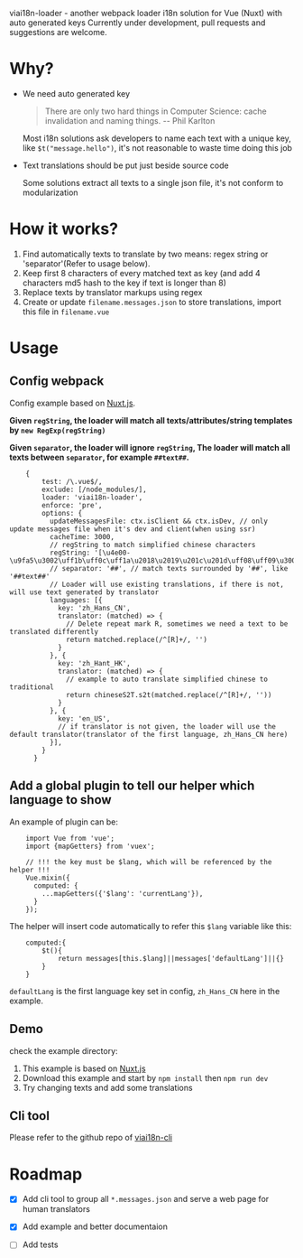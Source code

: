 viai18n-loader - another webpack loader i18n solution for Vue (Nuxt) with auto generated keys
Currently under development, pull requests and suggestions are welcome.

# Why?
* We need auto generated key
    > There are only two hard things in Computer Science: cache invalidation and naming things. -- Phil Karlton

    Most i18n solutions ask developers to name each text with a unique key, like `$t("message.hello")`, it's not reasonable to waste time doing this job
* Text translations should be put just beside source code

  Some solutions extract all texts to a single json file, it's not conform to modularization

# How it works?
1. Find automatically texts to translate by two means: regex string or 'separator'(Refer to usage below).
2. Keep first 8 characters of every matched text as key (and add 4 characters md5 hash to the key if text is longer than 8)
3. Replace texts by translator markups using regex
4. Create or update `filename.messages.json` to store translations, import this file in `filename.vue`

# Usage

## Config webpack
Config example based on [Nuxt.js](https://nuxtjs.org/).

**Given `regString`, the loader will match all texts/attributes/string templates by `new RegExp(regString)`**

**Given `separator`, the loader will ignore `regString`, The loader will match all texts between `separator`, for example `##text##`.**
```
    {
        test: /\.vue$/,
        exclude: [/node_modules/],
        loader: 'viai18n-loader',
        enforce: 'pre',
        options: {
          updateMessagesFile: ctx.isClient && ctx.isDev, // only update messages file when it's dev and client(when using ssr)
          cacheTime: 3000,
          // regString to match simplified chinese characters
          regString: '[\u4e00-\u9fa5\u3002\uff1b\uff0c\uff1a\u2018\u2019\u201c\u201d\uff08\uff09\u3001\uff1f\uff01\ufe15\u300a\u300b]+',
          // separator: '##', // match texts surrounded by '##', like '##text##'
          // Loader will use existing translations, if there is not, will use text generated by translator
          languages: [{
            key: 'zh_Hans_CN',
            translator: (matched) => {
              // Delete repeat mark R, sometimes we need a text to be translated differently
              return matched.replace(/^[R]+/, '')
            }
          }, {
            key: 'zh_Hant_HK',
            translator: (matched) => {
              // example to auto translate simplified chinese to traditional
              return chineseS2T.s2t(matched.replace(/^[R]+/, ''))
            }
          }, {
            key: 'en_US',
            // if translator is not given, the loader will use the default translator(translator of the first language, zh_Hans_CN here)
          }],
        }
      }
```
## Add a global plugin to tell our helper which language to show
An example of plugin can be:
```
    import Vue from 'vue';
    import {mapGetters} from 'vuex';

    // !!! the key must be $lang, which will be referenced by the helper !!!
    Vue.mixin({
      computed: {
        ...mapGetters({'$lang': 'currentLang'}),
      }
    });
```
The helper will insert code automatically to refer this `$lang` variable like this:
```
    computed:{
        $t(){
            return messages[this.$lang]||messages['defaultLang']||{}
        }
    }
```
`defaultLang` is the first language key set in config, `zh_Hans_CN` here in the example.

## Demo
check the example directory:

1. This example is based on [Nuxt.js](https://nuxtjs.org/)
2. Download this example and start by `npm install` then `npm run dev`
3. Try changing texts and add some translations

## Cli tool
Please refer to the github repo of [viai18n-cli](https://github.com/viabtc/viai18n-cli)

# Roadmap
- [X] Add cli tool to group all `*.messages.json` and serve a web page for human translators
- [X] Add example and better documentaion
- [ ] Add tests



